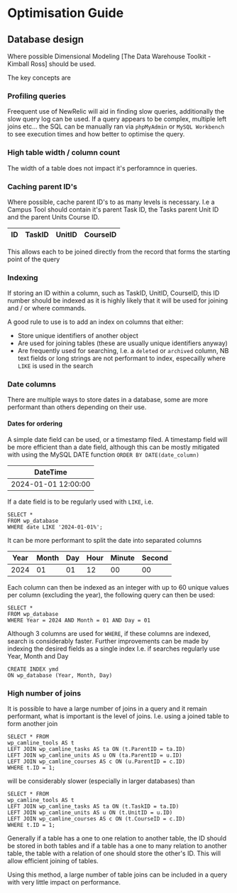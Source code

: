 # Optimisation Guide

## Database design

Where possible Dimensional Modeling [The Data Warehouse Toolkit - Kimball Ross] should be used.

The key concepts are

### Profiling queries

Freequent use of NewRelic will aid in finding slow queries, additionally the slow query log can be used. If a query appears to be complex, multiple left joins etc... the SQL can be manually ran via ```phpMyAdmin``` or ```MySQL Workbench``` to see execution times and how better to optimise the query.

### High table width / column count

The width of a table does not impact it's perforamnce in queries.

### Caching parent ID's

Where possible, cache parent ID's to as many levels is necessary. I.e a Campus Tool should contain it's parent Task ID, the Tasks parent Unit ID and the parent Units Course ID.

| ID | TaskID | UnitID | CourseID |
|----|--------|--------|----------|

This allows each to be joined directly from the record that forms the starting point of the query

### Indexing

If storing an ID within a column, such as TaskID, UnitID, CourseID, this ID number should be indexed as it is highly likely that it will be used for joining and / or where commands.

A good rule to use is to add an index on columns that either:

* Store unique identifiers of another object
* Are used for joining tables (these are usually unique identifiers anyway)
* Are frequently used for searching, I.e. a ```deleted``` or ```archived``` column, NB text fields or long strings are not performant to index, especailly where ```LIKE``` is used in the search

### Date columns

There are multiple ways to store dates in a database, some are more performant than others depending on their use.

#### Dates for ordering

A simple date field can be used, or a timestamp filed. A timestamp field will be more efficient than a date field, although this can be mostly mitigated with using the MySQL DATE function ```ORDER BY DATE(date_column)```

| DateTime           |
|--------------------|
|2024-01-01 12:00:00 |

If a date field is to be regularly used with ```LIKE```, i.e. 

```
SELECT *
FROM wp_database
WHERE date LIKE '2024-01-01%';
```

It can be more performant to split the date into separated columns

| Year | Month | Day | Hour | Minute | Second |
|------|-------|-----|------|--------|--------|
| 2024 | 01    | 01  | 12   | 00     | 00     |

Each column can then be indexed as an integer with up to 60 unique values per column (excluding the year), the following query can then be used:

```
SELECT *
FROM wp_database
WHERE Year = 2024 AND Month = 01 AND Day = 01
```

Although 3 columns are used for ```WHERE```, if these columns are indexed, search is considerably faster. Further improvements can be made by indexing the desired fields as a single index I.e. if searches regularly use Year, Month and Day 

```
CREATE INDEX ymd
ON wp_database (Year, Month, Day)
```

### High number of joins

It is possible to have a large number of joins in a query and it remain performant, what is important is the level of joins. I.e. using a joined table to form another join

```
SELECT * FROM
wp_camline_tools AS t
LEFT JOIN wp_camline_tasks AS ta ON (t.ParentID = ta.ID)
LEFT JOIN wp_camline_units AS u ON (ta.ParentID = u.ID)
LEFT JOIN wp_camline_courses AS c ON (u.ParentID = c.ID)
WHERE t.ID = 1;
```

will be considerably slower (especially in larger databases) than

```
SELECT * FROM
wp_camline_tools AS t
LEFT JOIN wp_camline_tasks AS ta ON (t.TaskID = ta.ID)
LEFT JOIN wp_camline_units AS u ON (t.UnitID = u.ID)
LEFT JOIN wp_camline_courses AS c ON (t.CourseID = c.ID)
WHERE t.ID = 1;
```

Generally if a table has a one to one relation to another table, the ID should be stored in both tables and if a table has a one to many relation to another table, the table with a relation of one should store the other's ID. This will allow efficient joining of tables.

Using this method, a large number of table joins can be included in a query with very little impact on performance.